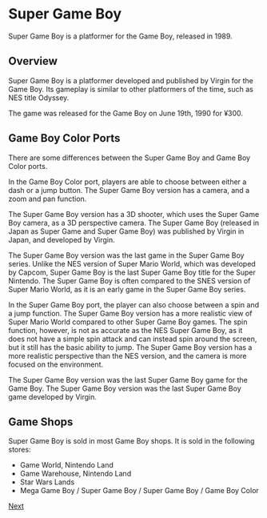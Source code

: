 # Super Game Boy

Super Game Boy is a platformer for the Game Boy, released in 1989.

## Overview

Super Game Boy is a platformer developed and published by Virgin for the Game Boy. Its gameplay is similar to other platformers of the time, such as NES title Odyssey.

The game was released for the Game Boy on June 19th, 1990 for ¥300.

## Game Boy Color Ports

There are some differences between the Super Game Boy and Game Boy Color ports.

In the Game Boy Color port, players are able to choose between either a dash or a jump button. The Super Game Boy version has a camera, and a zoom and pan function.

The Super Game Boy version has a 3D shooter, which uses the Super Game Boy camera, as a 3D perspective camera. The Super Game Boy (released in Japan as Super Game and Super Game Boy) was published by Virgin in Japan, and developed by Virgin.

The Super Game Boy version was the last game in the Super Game Boy series. Unlike the NES version of Super Mario World, which was developed by Capcom, Super Game Boy is the last Super Game Boy title for the Super Nintendo. The Super Game Boy is often compared to the SNES version of Super Mario World, as it is an early game in the Super Game Boy series.

In the Super Game Boy port, the player can also choose between a spin and a jump function. The Super Game Boy version has a more realistic view of Super Mario World compared to other Super Game Boy games. The spin function, however, is not as accurate as the NES Super Game Boy, as it does not have a simple spin attack and can instead spin around the screen, but it still has the basic ability to jump. The Super Game Boy version has a more realistic perspective than the NES version, and the camera is more focused on the environment.

The Super Game Boy version was the last Super Game Boy game for the Game Boy. The Super Game Boy version was the last Super Game Boy game developed by Virgin.

## Game Shops

Super Game Boy is sold in most Game Boy shops. It is sold in the following stores:

*   Game World, Nintendo Land
*   Game Warehouse, Nintendo Land
*   Star Wars Lands
*   Mega Game Boy / Super Game Boy / Super Game Boy / Game Boy Color

[Next](189.md)